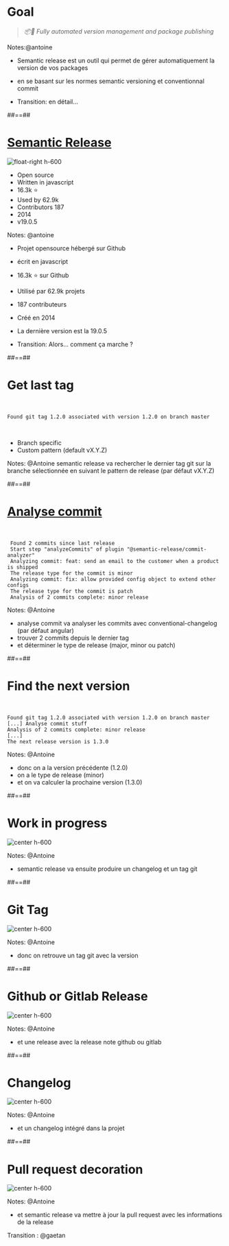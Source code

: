 
<!-- .slide: class="quote-slide" -->

# Goal

<blockquote>
<cite>
  📦🚀 Fully automated version management and package publishing
</cite>
</blockquote>

Notes:@antoine
* Semantic release est un outil qui permet de gérer automatiquement la version de vos packages
* en se basant sur les normes semantic versioning et conventionnal commit

* Transition: en détail...

##==##
# [Semantic Release](https://github.com/semantic-release/semantic-release)

![float-right h-600](./assets/images/bender.png)

- Open source
- Written in javascript
- 16.3k ⭐️ 
- Used by 62.9k 
- Contributors 187
- 2014
- v19.0.5
<!-- .element: class="list-fragment" -->

Notes: @antoine
* Projet opensource hébergé sur Github
* écrit en javascript
* 16.3k ⭐️ sur Github
* Utilisé par 62.9k projets
* 187 contributeurs
* Créé en 2014
* La dernière version est la 19.0.5

* Transition: Alors... comment ça marche ?
  
##==##

# Get last tag

<!-- .slide: class="with-code"-->

<br/>

```text
Found git tag 1.2.0 associated with version 1.2.0 on branch master
```
<!-- .element: class="big-code" -->

<br/>

- Branch specific
- Custom pattern (default vX.Y.Z)
<!-- .element: class="list-fragment" -->

Notes: @Antoine
semantic release va rechercher le dernier tag git sur la branche sélectionnée en suivant le pattern de release (par défaut vX.Y.Z)

##==##
<!-- .slide: class="with-code"-->

# [Analyse commit](https://github.com/semantic-release/commit-analyzer)

<br/>

```text [1|3-6|7]
 Found 2 commits since last release
 Start step "analyzeCommits" of plugin "@semantic-release/commit-analyzer"
 Analyzing commit: feat: send an email to the customer when a product is shipped
 The release type for the commit is minor
 Analyzing commit: fix: allow provided config object to extend other configs
 The release type for the commit is patch
 Analysis of 2 commits complete: minor release
```
<!-- .element: class="big-code" -->

Notes: @Antoine
* analyse commit va analyser les commits avec conventional-changelog (par défaut angular)
* trouver 2 commits depuis le dernier tag
* et déterminer le type de release (major, minor ou patch)

##==##
<!-- .slide: class="with-code"-->

# Find the next version

<br/>

```text [1|3|5]
Found git tag 1.2.0 associated with version 1.2.0 on branch master
[...] Analyse commit stuff
Analysis of 2 commits complete: minor release
[...]
The next release version is 1.3.0
```
<!-- .element: class="big-code" -->

Notes: @Antoine
* donc on a la version précédente (1.2.0)
* on a le type de release (minor)
* et on va calculer la prochaine version (1.3.0)

##==## 
# Work in progress

![center h-600](./assets/images/work-in-progress.jpeg)

Notes: @Antoine
* semantic release va ensuite produire un changelog et un tag git

##==##
# Git Tag

![center h-600](./assets/images/git_tag.png)

Notes: @Antoine
* donc on retrouve un tag git avec la version

##==##
# Github or Gitlab Release

![center h-600](./assets/images/github_release.png)

Notes: @Antoine
* et une release avec la release note github ou gitlab

##==##

# Changelog

![center h-600](./assets/images/changelog.png)

Notes: @Antoine
* et un changelog intégré dans la projet

##==##
# Pull request decoration

![center h-600](./assets/images/pull_request_decoration.png)

Notes: @Antoine
* et semantic release va mettre à jour la pull request avec les informations de la release

Transition : @gaetan
